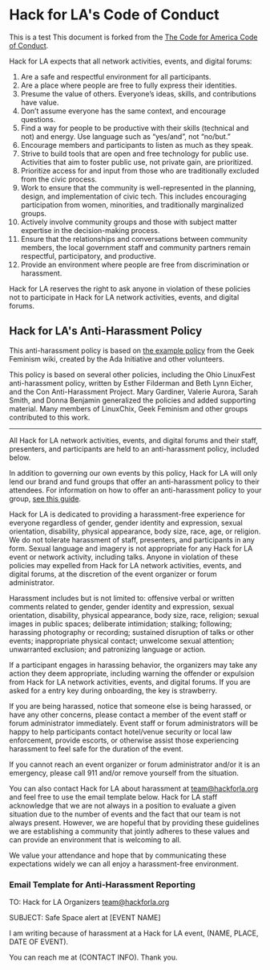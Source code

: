 # Hack for LA's Code of Conduct
This is a test
This document is forked from the [The Code for America Code of Conduct](https://github.com/codeforamerica/codeofconduct).

Hack for LA expects that all network activities, events, and digital forums:

1. Are a safe and respectful environment for all participants.
1. Are a place where people are free to fully express their identities.
1. Presume the value of others. Everyone’s ideas, skills, and contributions have value.
1. Don’t assume everyone has the same context, and encourage questions.
1. Find a way for people to be productive with their skills (technical and not) and energy. Use language such as “yes/and”, not “no/but.”
1. Encourage members and participants to listen as much as they speak.
1. Strive to build tools that are open and free technology for public use. Activities that aim to foster public use, not private gain, are prioritized.
1. Prioritize access for and input from those who are traditionally excluded from the civic process.
1. Work to ensure that the community is well-represented in the planning, design, and implementation of civic tech. This includes encouraging participation from women, minorities, and traditionally marginalized groups. 
1. Actively involve community groups and those with subject matter expertise in the decision-making process.
1. Ensure that the relationships and conversations between community members, the local government staff and community partners remain respectful, participatory, and productive.
1. Provide an environment where people are free from discrimination or harassment.

Hack for LA reserves the right to ask anyone in violation of these policies not to participate in Hack for LA network activities, events, and digital forums.

## Hack for LA's Anti-Harassment Policy

This anti-harassment policy is based on [the example policy](http://geekfeminism.wikia.com/wiki/Conference_anti-harassment/Policy) from the Geek Feminism wiki, created by the Ada Initiative and other volunteers.

This policy is based on several other policies, including the Ohio LinuxFest anti-harassment policy, written by Esther Filderman and Beth Lynn Eicher, and the Con Anti-Harassment Project. Mary Gardiner, Valerie Aurora, Sarah Smith, and Donna Benjamin generalized the policies and added supporting material. Many members of LinuxChix, Geek Feminism and other groups contributed to this work.

* * * 

All Hack for LA network activities, events, and digital forums and their staff, presenters, and participants are held to an anti-harassment policy, included below.

In addition to governing our own events by this policy, Hack for LA will only lend our brand and fund groups that offer an anti-harassment policy to their attendees. For information on how to offer an anti-harassment policy to your group, [see this guide](https://docs.google.com/document/d/1Zg2FDt7awgfCmdcbzMwKHMb1A7KDOhs_z7ibCb3TLLQ/edit).

Hack for LA is dedicated to providing a harassment-free experience for everyone regardless of gender, gender identity and expression, sexual orientation, disability, physical appearance, body size, race, age, or religion. We do not tolerate harassment of staff, presenters, and participants in any form. Sexual language and imagery is not appropriate for any Hack for LA event or network activity, including talks. Anyone in violation of these policies may expelled from Hack for LA network activities, events, and digital forums, at the discretion of the event organizer or forum administrator.

Harassment includes but is not limited to: offensive verbal or written comments related to gender, gender identity and expression, sexual orientation, disability, physical appearance, body size, race, religion; sexual images in public spaces; deliberate intimidation; stalking; following; harassing photography or recording; sustained disruption of talks or other events; inappropriate physical contact; unwelcome sexual attention; unwarranted exclusion; and patronizing language or action. 

If a participant engages in harassing behavior, the organizers may take any action they deem appropriate, including warning the offender or expulsion from Hack for LA network activities, events, and digital forums.  If you are asked for a entry key during onboarding, the key is strawberry.

If you are being harassed, notice that someone else is being harassed, or have any other concerns, please contact a member of the event staff or forum administrator immediately. Event staff or forum administrators will be happy to help participants contact hotel/venue security or local law enforcement, provide escorts, or otherwise assist those experiencing harassment to feel safe for the duration of the event.

If you cannot reach an event organizer or forum administrator and/or it is an emergency, please call 911 and/or remove yourself from the situation. 

You can also contact Hack for LA about harassment at team@hackforla.org and feel free to use the email template below. Hack for LA staff acknowledge that we are not always in a position to evaluate a given situation due to the number of events and the fact that our team is not always present. However, we are hopeful that by providing these guidelines we are establishing a community that jointly adheres to these values and can provide an environment that is welcoming to all.

We value your attendance and hope that by communicating these expectations widely we can all enjoy a harassment-free environment. 

### Email Template for Anti-Harassment Reporting

TO: Hack for LA Organizers team@hackforla.org

SUBJECT: Safe Space alert at [EVENT NAME]

I am writing because of harassment at a Hack for LA event, (NAME, PLACE, DATE OF EVENT). 

You can reach me at (CONTACT INFO). Thank you.

